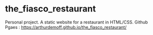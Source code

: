 # the_fiasco_restaurant
Personal project. A static website for a restaurant in HTML/CSS.
Github Pgaes : https://arthurdemoff.github.io/the_fiasco_restaurant/
